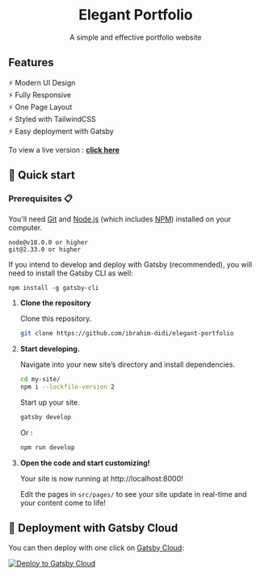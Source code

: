 <h1 align="center">
  Elegant Portfolio
</h1>
<p align="center">
  A simple and effective portfolio website
</p>


## Features

⚡️ Modern UI Design \
⚡️ Fully Responsive \
⚡️ One Page Layout \
⚡️ Styled with TailwindCSS \
⚡️ Easy deployment with Gatsby

To view a live version : **[click here](https://www.ibrahimdidi.com/)**

## 🚀 Quick start

### Prerequisites 📋

You'll need [Git](https://git-scm.com) and [Node.js](https://nodejs.org/en/download/) (which includes [NPM](http://npmjs.com)) installed on your computer.

```
node@v18.0.0 or higher
git@2.33.0 or higher
```

If you intend to develop and deploy with Gatsby (recommended), you will need to install the Gatsby CLI as well:

```shell
npm install -g gatsby-cli
```

1.  **Clone the repository**

    Clone this repository.

    ```bash
    git clone https://github.com/ibrahim-didi/elegant-portfolio
    ```

2.  **Start developing.**

    Navigate into your new site’s directory and install dependencies.

    ```bash
    cd my-site/
    npm i --lockfile-version 2
    ```

    Start up your site. 

    ```bash
    gatsby develop
    ```

    Or : 

    ```bash
    npm run develop
    ``````

3.  **Open the code and start customizing!**

    Your site is now running at http://localhost:8000!

    Edit the pages in `src/pages/` to see your site update in real-time and your content come to life!


## 🚀 Deployment with Gatsby Cloud

You can then deploy with one click on [Gatsby Cloud](https://www.gatsbyjs.com/cloud/):

[<img src="https://www.gatsbyjs.com/deploynow.svg" alt="Deploy to Gatsby Cloud">](https://www.gatsbyjs.com/docs/tutorial/getting-started/part-1/)
